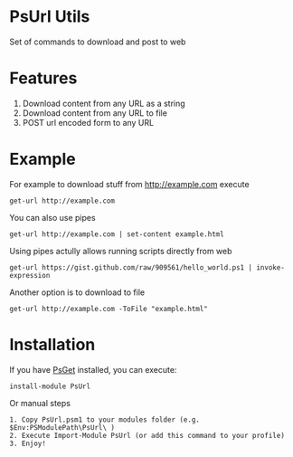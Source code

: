 PsUrl Utils
=============

Set of commands to download and post to web

Features
========

1. Download content from any URL as a string
2. Download content from any URL to file
3. POST url encoded form to any URL

Example
=======

For example to download stuff from http://example.com execute

    get-url http://example.com

You can also use pipes

    get-url http://example.com | set-content example.html
    
Using pipes actully allows running scripts directly from web

    get-url https://gist.github.com/raw/909561/hello_world.ps1 | invoke-expression

Another option is to download to file

    get-url http://example.com -ToFile "example.html"

Installation
============

If you have <a href="https://github.com/chaliy/psget">PsGet</a> installed, you can execute:

    install-module PsUrl
    
Or manual steps

    1. Copy PsUrl.psm1 to your modules folder (e.g. $Env:PSModulePath\PsUrl\ )
    2. Execute Import-Module PsUrl (or add this command to your profile)
    3. Enjoy!